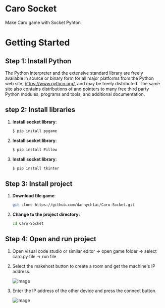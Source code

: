 # Caro Socket
 Make Caro game with Socket Pyhton
 
 # Getting Started

## Step 1: Install Python

The Python interpreter and the extensive standard library are freely available in source or binary form for all major platforms from the Python web site, https://www.python.org/, and may be freely distributed. The same site also contains distributions of and pointers to many free third party Python modules, programs and tools, and additional documentation.
## step 2: Install libraries

1. **Install socket library**:
    ```bash
    $ pip install pygame
    ```
    
1. **Install socket library**:
    ```bash
    $ pip install Pillow
    ```
    
1. **Install socket library**:
    ```bash
    $ pip install tkinter
    ```
   
## Step 3: Install project

1. **Download file game**:
    ```bash
    git clone https://github.com/dannychtai/Caro-Socket.git
    ```
    
2. **Change to the project directory:**
    ```bash
    cd Caro-Socket
    ```
    
## Step 4: Open and run project

1. Open visual code studio or similar editor -> open game folder -> select caro.py file -> run file
 
2. Select the makehost button to create a room and get the machine's IP address.
   
   ![image](https://github.com/dannychtai/Caro-Socket/assets/133089031/fef99825-6c40-4be9-af17-7710b0e319d8)
3. Enter the IP address of the other device and press the connect button.
   
   ![image](https://github.com/dannychtai/Caro-Socket/assets/133089031/237bbcb8-805a-4627-ba28-5d793eeb7647)


